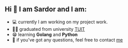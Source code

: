 ## Hi 👋 I am Sardor and I am:

- :computer: currently I am working on my project work.
- :man_student: graduated from university [TUIT](https://tuit.uz/en/site/index/)
- :grin: learning **Golang** and **Python**
- :page_with_curl: if you've got any questions, feel free to contact [me](https://t.me/SardorMS) 

<!--
**SardorMS/SardorMS** is a ✨ _special_ ✨ repository because its `README.md` (this file) appears on your GitHub profile.

Here are some ideas to get you started:

- 🔭 I’m currently working on ...
- 🌱 I’m currently learning ...
- 👯 I’m looking to collaborate on ...
- 🤔 I’m looking for help with ...
- 💬 Ask me about ...
- 📫 How to reach me: ...
- 😄 Pronouns: ...
- ⚡ Fun fact: ...
-->
